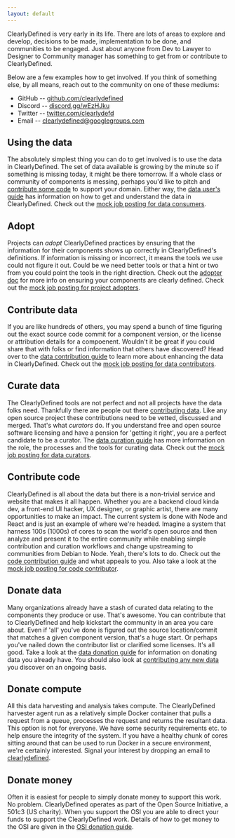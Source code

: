 ```yaml
---
layout: default
---
```


ClearlyDefined is very early in its life. There are lots of areas to explore and develop,
decisions to be made, implementation to be done, and communities to be engaged. Just about
anyone from Dev to Lawyer to Designer to Community manager has something to get from or
contribute to ClearlyDefined.

Below are a few examples how to get involved. If you think of something else, by all means,
reach out to the community on one of these mediums:

* GitHub -- [github.com/clearlydefined](https://github.com/clearlydefined)
* Discord -- [discord.gg/wEzHJku](https://discord.gg/wEzHJku)
* Twitter -- [twitter.com/clearlydefd](https://twitter.com/clearlydefd)
* Email -- [clearlydefined@googlegroups.com](mailto:clearlydefined@googlegroups.com)

## Using the data

The absolutely simplest thing you can do to get involved is to use the data in ClearlyDefined.
The set of data available is growing by the minute so if something is missing today, it
might be there tomorrow. If a whole class or community of components is messing, perhaps you'd
like to pitch and [contribute some code](#contribute-code) to support your domain. Either way,
the [data user's guide](using-data) has information on how to get and understand the data in
ClearlyDefined. Check out the [mock job posting for data consumers](roles/data-consumer).

## Adopt

Projects can _adopt_ ClearlyDefined practices by ensuring that the information for their
components shows up correctly in ClearlyDefined's definitions. If information is missing or
incorrect, it means the tools we use could not figure it out. Could be we need better tools
or that a hint or two from you could point the tools in the right direction. Check out
the [adopter doc](adopting) for more info on ensuring your components are clearly defined.
Check out the [mock job posting for project adopters](roles/adopter).

## Contribute data

If you are like hundreds of others, you may spend a bunch of time figuring out the
exact source code commit for a component version, or the license or attribution details for
a compoenent. Wouldn't it be great if you could share that with folks or find information
that others have discovered? Head over to the [data contribution guide](contributing-data)
to learn more about enhancing the data in ClearlyDefined. Check out the [mock job posting
for data contributors](roles/data-contributor).

## Curate data

The ClearlyDefined tools are not perfect and not all projects have the data folks need. Thankfully
there are people out there [contributing data](#contribute-data). Like any open source project
these contributions need to be vetted, discussed and merged. That's what _curators_ do.
If you understand free and open source software licensing and have a pension for 'getting it
right', you are a perfect candidate to be a curator. The [data curation guide](data-curation)
has more information on the role, the processes and the tools for curating data. Check out the
[mock job posting for data curators](roles/data-curator).

## Contribute code

ClearlyDefined is all about the data but there is a non-trivial service and website that makes
it all happen. Whether you are a backend cloud kinda dev, a front-end UI hacker, UX designer,
or graphic artist, there are many opportunities to make an impact. The current system is done
with Node and React and is just an example of where we're headed. Imagine a system that harness
100s (1000s) of cores to scan the world's open source and then analyze and present it to the
entire community while enabling simple contribution and curation workflows and change upstreaming
to communities from Debian to Node. Yeah, there's lots to do. Check out the [code contribution
guide](contributing-code) and what appeals to you. Also take a look at the
[mock job posting for code contributor](roles/code-contributor).

## Donate data

Many organizations already have a stash of curated data relating to the components they produce or
use. That's awesome. You can contribute that to ClearlyDefined and help kickstart the community
in an area you care about. Even if 'all' you've done is figured out the source location/commit
that matches a given component version, that's a huge start. Or perhaps you've nailed down the
contributor list or clarified some licenses. It's all good. Take a look at the [data donation
guide](data-donation) for information on donating data you already have. You should also look at
[contributing any new data](#contribute-data) you discover on an ongoing basis.

## Donate compute

All this data harvesting and analysis takes compute. The ClearlyDefined harvester agent run as a
relatively simple Docker container that pulls a request from a queue, processes the request and
returns the resultant data. This option is not for everyone. We have some security requirements
etc. to help ensure the integrity of the system. If you have a healthy chunk of cores sitting
around that can be used to run Docker in a secure environment, we're certainly interested. Signal
your interest by dropping an email to [clearlydefined](mailto:clearlydefined@outlook.com).

## Donate money

Often it is easiest for people to simply donate money to support this work. No problem. ClearlyDefined
operates as part of the Open Source Initiative, a 501c3 (US charity). When you support the OSI you are
able to direct your funds to support the ClearlyDefined work. Details of how to get money to the OSI
are given in the [OSI donation guide](donate-osi).
